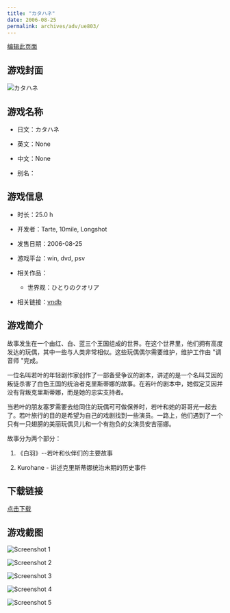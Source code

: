 ```yaml
---
title: "カタハネ"
date: 2006-08-25
permalink: archives/adv/ue803/
---
```

[编辑此页面](https://github.com/ACG-3/ADV3-source/blob/main/source/_posts/%E3%82%AB%E3%82%BF%E3%83%8F%E3%83%8D.md)

## 游戏封面

![カタハネ](https://pan.timero.xyz/d/onedrive/img_lib_001/%E3%82%AB%E3%82%BF%E3%83%8F%E3%83%8D_cover.avif)


## 游戏名称

- 日文：カタハネ
- 英文：None
- 中文：None

- 别名：


## 游戏信息

- 时长：25.0 h
- 开发者：Tarte, 10mile, Longshot
- 发售日期：2006-08-25
- 游戏平台：win, dvd, psv
- 相关作品：
   - 世界观：ひとりのクオリア

- 相关链接：[vndb](https://vndb.org/v22)


## 游戏简介

故事发生在一个由红、白、蓝三个王国组成的世界。在这个世界里，他们拥有高度发达的玩偶，其中一些与人类非常相似。这些玩偶偶尔需要维护，维护工作由 "调音师 "完成。

一位名叫若叶的年轻剧作家创作了一部备受争议的剧本，讲述的是一个名叫艾因的叛徒杀害了白色王国的统治者克里斯蒂娜的故事。在若叶的剧本中，她假定艾因并没有背叛克里斯蒂娜，而是她的忠实支持者。

当若叶的朋友塞罗需要去给同住的玩偶可可做保养时，若叶和她的哥哥光一起去了。若叶旅行的目的是希望为自己的戏剧找到一些演员。一路上，他们遇到了一个只有一只翅膀的美丽玩偶贝儿和一个有抱负的女演员安吉丽娜。

故事分为两个部分：

1) 《白羽》--若叶和伙伴们的主要故事

2) Kurohane - 讲述克里斯蒂娜统治末期的历史事件




## 下载链接

[点击下载](https://pan.timero.xyz/onedrive/adv_lib_001/%E3%82%AB%E3%82%BF%E3%83%8F%E3%83%8D)


## 游戏截图


![Screenshot 1](https://pan.timero.xyz/d/onedrive/img_lib_001/%E3%82%AB%E3%82%BF%E3%83%8F%E3%83%8D_Screenshot_1.avif)

![Screenshot 2](https://pan.timero.xyz/d/onedrive/img_lib_001/%E3%82%AB%E3%82%BF%E3%83%8F%E3%83%8D_Screenshot_2.avif)

![Screenshot 3](https://pan.timero.xyz/d/onedrive/img_lib_001/%E3%82%AB%E3%82%BF%E3%83%8F%E3%83%8D_Screenshot_3.avif)

![Screenshot 4](https://pan.timero.xyz/d/onedrive/img_lib_001/%E3%82%AB%E3%82%BF%E3%83%8F%E3%83%8D_Screenshot_4.avif)

![Screenshot 5](https://pan.timero.xyz/d/onedrive/img_lib_001/%E3%82%AB%E3%82%BF%E3%83%8F%E3%83%8D_Screenshot_5.avif)

